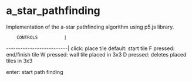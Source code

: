 # a_star_pathfinding
Implementation of the a-star pathfinding algorithm using p5.js library.


        CONTROLS          |
--------------------------|
click: place tile
  default: start tile
  F pressed: end/finish tile
  W pressed: wall tile placed in 3x3
  D pressed: deletes placed tiles in 3x3

enter: start path finding
